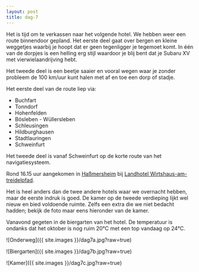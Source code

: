 ```yaml
---
layout: post
title: dag-7
---
```

Het is tijd om te verkassen naar het volgende hotel. We hebben weer een route binnendoor gepland. Het eerste deel gaat over bergen en kleine weggetjes waarbij je hoopt dat er geen tegenligger je tegemoet komt. In één van de dorpjes is een helling erg stijl waardoor je blij bent dat je Subaru XV met vierwielaandrijving hebt.  

Het tweede deel is een beetje saaier en vooral wegen waar je zonder probleem de 100 km/uur kunt halen met af en toe een dorp of stadje.  

Het eerste deel van de route liep via:
* Buchfart
* Tonndorf
* Hohenfelden
* Bösleben - Wüllersleben
* Schleusingen
* Hildburghausen
* Stadtlauringen
* Schweinfurt

Het tweede deel is vanaf Schweinfurt op de korte route van het navigatiesysteem.  

Rond 16.15 uur aangekomen in [Haßmersheim](https://nl.m.wikipedia.org/wiki/Haßmersheim) bij [Landhotel Wirtshaus-am-treidelpfad](https://www.wirtshaus-am-treidelpfad.de/).  

Het is heel anders dan de twee andere hotels waar we overnacht hebben, maar de eerste indruk is goed. De kamer op de tweede verdieping lijkt wel nieuw en bied voldoende ruimte. Zelfs een extra die we niet bedacht hadden; bekijk de foto maar eens hieronder van de kamer.  

Vanavond gegeten in de biergarten van het hotel. De temperatuur is ondanks dat het oktober is nog ruim 20°C met een top vandaag op 24°C.

![Onderweg]({{ site.images }}/dag7a.jpg?raw=true)

![Biergarten]({{ site.images }}/dag7b.jpg?raw=true)

![Kamer]({{ site.images }}/dag7c.jpg?raw=true)